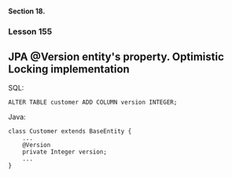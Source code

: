 #### Section 18.
### Lesson 155
##  JPA @Version entity's property. Optimistic Locking implementation

SQL:

    ALTER TABLE customer ADD COLUMN version INTEGER;

Java:

    class Customer extends BaseEntity {
        ...
        @Version
        private Integer version;
        ...
    }